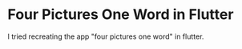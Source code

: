 # Four Pictures One Word in Flutter

I tried recreating the app "four pictures one word" in flutter.
